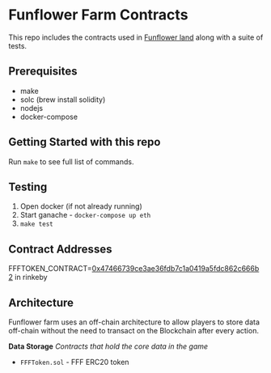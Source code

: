 # Funflower Farm Contracts

This repo includes the contracts used in [Funflower land](https://funflowerfarm.com/) along with a suite of tests.

## Prerequisites

- make
- solc (brew install solidity)
- nodejs
- docker-compose

## Getting Started with this repo

Run `make` to see full list of commands.

## Testing

1. Open docker (if not already running)
2. Start ganache - `docker-compose up eth`
3. `make test`

## Contract Addresses

FFFTOKEN_CONTRACT=[0x47466739ce3ae36fdb7c1a0419a5fdc862c666b2](https://rinkeby.etherscan.io/token/0x47466739ce3ae36fdb7c1a0419a5fdc862c666b2) in rinkeby
          
## Architecture

Funflower farm  uses an off-chain architecture to allow players to store data off-chain without the need to transact on the Blockchain after every action.

**Data Storage**
_Contracts that hold the core data in the game_

- `FFFToken.sol` - FFF ERC20 token


